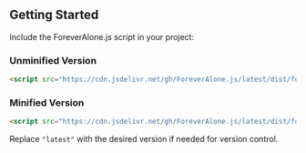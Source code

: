 ## Getting Started  

Include the ForeverAlone.js script in your project:  

### Unminified Version
```html
<script src="https://cdn.jsdelivr.net/gh/ForeverAlone.js/latest/dist/foreveralone.js"></script>
```

### Minified Version
```html
<script src="https://cdn.jsdelivr.net/gh/ForeverAlone.js/latest/dist/foreveralone.min.js"></script>
```

Replace `"latest"` with the desired version if needed for version control.

